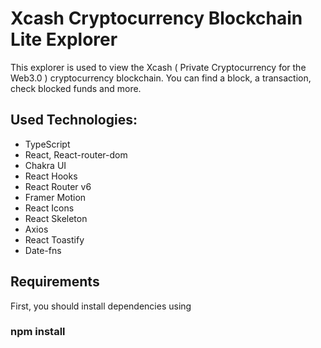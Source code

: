 # Xcash Cryptocurrency Blockchain Lite Explorer 

This explorer is used to view the Xcash ( Private Cryptocurrency for the Web3.0 ) cryptocurrency blockchain. You can find a block, a transaction, check blocked funds and more.


## Used Technologies:

- TypeScript
- React, React-router-dom
- Chakra UI
- React Hooks
- React Router v6
- Framer Motion
- React Icons
- React Skeleton
- Axios
- React Toastify
- Date-fns

## Requirements

First, you should install dependencies using 
### npm install


